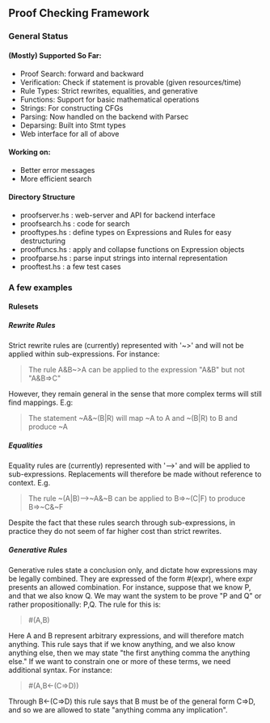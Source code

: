 ## Proof Checking Framework

### General Status 

#### (Mostly) Supported So Far:

+ Proof Search: forward and backward
+ Verification: Check if statement is provable (given resources/time)
+ Rule Types: Strict rewrites, equalities, and generative
+ Functions: Support for basic mathematical operations
+ Strings: For constructing CFGs
+ Parsing: Now handled on the backend with Parsec
+ Deparsing: Built into Stmt types
+ Web interface for all of above

#### Working on:

+ Better error messages
+ More efficient search

#### Directory Structure

+ proofserver.hs  :  web-server and API for backend interface
+ proofsearch.hs  :  code for search
+ prooftypes.hs   :  define types on Expressions and Rules for easy destructuring
+ prooffuncs.hs   :  apply and collapse functions on Expression objects
+ proofparse.hs   :  parse input strings into internal representation
+ prooftest.hs    :  a few test cases

### A few examples

#### Rulesets

##### Rewrite Rules

Strict rewrite rules are (currently) represented with '~>' and will not be applied within sub-expressions. For instance: 

> The rule A&B~>A can be applied to the expression "A&B" but not "A&B=>C"

However, they remain general in the sense that more complex terms will still find mappings. E.g:

> The statement ~A&~(B|R) will map ~A to A and ~(B|R) to B and produce ~A

##### Equalities

Equality rules are (currently) represented with '-->' and will be applied to sub-expressions. Replacements will therefore be made without reference to context. E.g.

> The rule ~(A|B)-->~A&~B can be applied to B=>~(C|F) to produce B=>~C&~F

Despite the fact that these rules search through sub-expressions, in practice they do not seem of far higher cost than strict rewrites.

##### Generative Rules

Generative rules state a conclusion only, and dictate how expressions may be legally combined. They are expressed of the form #(expr), where expr presents an allowed combination. For instance, suppose that we know P, and that we also know Q. We may want the system to be prove "P and Q" or rather propositionally: P,Q. The rule for this is:

> #(A,B)

Here A and B represent arbitrary expressions, and will therefore match anything. This rule says that if we know anything, and we also know anything else, then we may state "the first anything comma the anything else." If we want to constrain one or more of these terms, we need additional syntax. For instance:

> #(A,B<-(C=>D))

Through B<-(C=>D) this rule says that B must be of the general form C=>D, and so we are allowed to state "anything comma any implication".